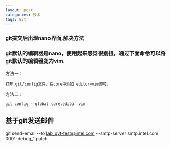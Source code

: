 ```yaml
---
layout: post
categories: 技术
tags: Git   
---
```


### git提交后出现nano界面,解决方法

### git默认的编辑器是nano，使用起来感觉很别扭，通过下面命令可以将git默认的编辑器变为vim.


方法一：


	打开.git/config文件，在core中添加 editor=vim即可。

方法二：

	git config --global core.editor vim


## 基于git发送邮件

git send-email --to lab_gvt-test@intel.com --smtp-server smtp.intel.com 0001-debug_1.patch
